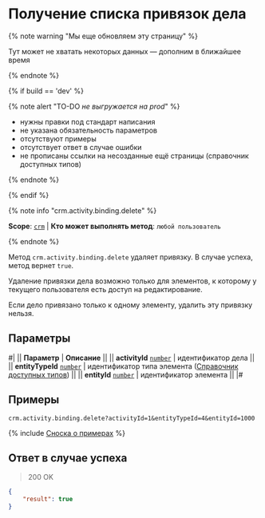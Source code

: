 # Получение списка привязок дела

{% note warning "Мы еще обновляем эту страницу" %}

Тут может не хватать некоторых данных — дополним в ближайшее время

{% endnote %}

{% if build == 'dev' %}

{% note alert "TO-DO _не выгружается на prod_" %}

- нужны правки под стандарт написания
- не указана обязательность параметров
- отсутствуют примеры
- отсутствует ответ в случае ошибки
- не прописаны ссылки на несозданные ещё страницы (справочник доступных типов)

{% endnote %}

{% endif %}

{% note info "crm.activity.binding.delete" %}

**Scope**: [`crm`](../../../../scopes/permissions.md) | **Кто может выполнять метод**: `любой пользователь`

{% endnote %}

Метод `crm.activity.binding.delete` удаляет привязку. В случае успеха, метод вернет `true`.

Удаление привязки дела возможно только для элементов, к которому у текущего пользователя есть доступ на редактирование.

Если дело привязано только к одному элементу, удалить эту привязку нельзя.

## Параметры

#|
|| **Параметр** | **Описание** ||
|| **activityId**
[`number`](../../../../data-types.md) | идентификатор дела ||
|| **entityTypeId**
[`number`](../../../../data-types.md) | идентификатор типа элемента ([Справочник доступных типов](.)) ||
|| **entityId**
[`number`](../../../../data-types.md) | идентификатор элемента ||
|#

## Примеры

```http
crm.activity.binding.delete?activityId=1&entityTypeId=4&entityId=1000
```

{% include [Сноска о примерах](../../../../../_includes/examples.md) %}

## Ответ в случае успеха

> 200 OK
```json
{
    "result": true
}
```
